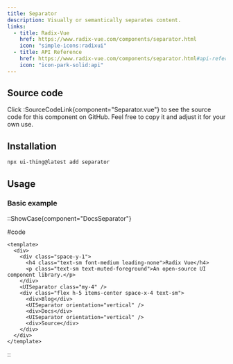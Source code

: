 ```yaml
---
title: Separator
description: Visually or semantically separates content.
links:
  - title: Radix-Vue
    href: https://www.radix-vue.com/components/separator.html
    icon: "simple-icons:radixui"
  - title: API Reference
    href: https://www.radix-vue.com/components/separator.html#api-reference
    icon: "icon-park-solid:api"
---
```


## Source code

Click :SourceCodeLink{component="Separator.vue"} to see the source code for this component on GitHub. Feel free to copy it and adjust it for your own use.

## Installation

```bash
npx ui-thing@latest add separator
```

## Usage

### Basic example

::ShowCase{component="DocsSeparator"}

#code

```vue [DocsSeparator.vue]
<template>
  <div>
    <div class="space-y-1">
      <h4 class="text-sm font-medium leading-none">Radix Vue</h4>
      <p class="text-sm text-muted-foreground">An open-source UI component library.</p>
    </div>
    <UISeparator class="my-4" />
    <div class="flex h-5 items-center space-x-4 text-sm">
      <div>Blog</div>
      <UISeparator orientation="vertical" />
      <div>Docs</div>
      <UISeparator orientation="vertical" />
      <div>Source</div>
    </div>
  </div>
</template>
```

::
